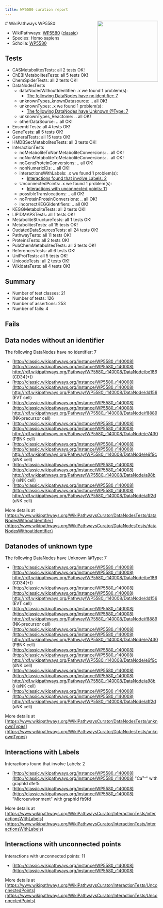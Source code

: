```yaml
---
title: WP5580 curation report
---
```


<img style="float: right; width: 200px" src="https://upload.wikimedia.org/wikipedia/commons/thumb/8/83/Wplogo_with_text_500.png/640px-Wplogo_with_text_500.png" />
# WikiPathways WP5580

* WikiPathways: [WP5580](https://wikipathways.org/pathways/WP5580) ([classic](https://classic.wikipathways.org/instance/WP5580))
* Species: Homo sapiens
* Scholia: [WP5580](https://scholia.toolforge.org/wikipathways/WP5580)
## Tests
* CASMetabolitesTests: all 2 tests OK!
* ChEBIMetabolitesTests: all 5 tests OK!
* ChemSpiderTests: all 2 tests OK!
* DataNodesTests
    * dataNodesWithoutIdentifier: .x we found 1 problem(s):
        * [The following DataNodes have no identifier: 7](#d2d32fa6)
    * unknownTypes_knownDatasource: .. all OK!
    * unknownTypes: .x we found 1 problem(s):
        * [The following DataNodes have Unknown @Type: 7](#839973e5)
    * unknownTypes_Reactome: .. all OK!
    * otherDataSource: .. all OK!
* EnsemblTests: all 4 tests OK!
* GeneTests: all 5 tests OK!
* GeneralTests: all 15 tests OK!
* HMDBSecMetabolitesTests: all 3 tests OK!
* InteractionTests
    * noMetaboliteToNonMetaboliteConversions: .. all OK!
    * noNonMetaboliteToMetaboliteConversions: .. all OK!
    * noGeneProteinConversions: .. all OK!
    * nonNumericIDs: .. all OK!
    * interactionsWithLabels: .x we found 1 problem(s):
        * [Interactions found that involve Labels: 2](#630d2679)
    * UnconnectedPoints: .x we found 1 problem(s):
        * [Interactions with unconnected points: 11](#7f1d4078)
    * possibleTranslocations: .. all OK!
    * noProteinProteinConversions: .. all OK!
    * incorrectKEGGIdentifiers: .. all OK!
* KEGGMetaboliteTests: all 2 tests OK!
* LIPIDMAPSTests: all 1 tests OK!
* MetaboliteStructureTests: all 1 tests OK!
* MetabolitesTests: all 15 tests OK!
* OudatedDataSourcesTests: all 24 tests OK!
* PathwayTests: all 11 tests OK!
* ProteinsTests: all 2 tests OK!
* PubChemMetabolitesTests: all 3 tests OK!
* ReferencesTests: all 6 tests OK!
* UniProtTests: all 5 tests OK!
* UnicodeTests: all 2 tests OK!
* WikidataTests: all 4 tests OK!


## Summary

* Number of test classes: 21
* Number of tests: 126
* Number of assertions: 253
* Number of fails: 4

## Fails

<a name="d2d32fa6" />

## Data nodes without an identifier

The following DataNodes have no identifier: 7

* [http://classic.wikipathways.org/instance/WP5580_r140008](http://classic.wikipathways.org/instance/WP5580_r140008) http://rdf.wikipathways.org/Pathway/WP5580_r140008/DataNode/be186 (CD34(+))
* [http://classic.wikipathways.org/instance/WP5580_r140008](http://classic.wikipathways.org/instance/WP5580_r140008) http://rdf.wikipathways.org/Pathway/WP5580_r140008/DataNode/dd156 (EVT cell)
* [http://classic.wikipathways.org/instance/WP5580_r140008](http://classic.wikipathways.org/instance/WP5580_r140008) http://rdf.wikipathways.org/Pathway/WP5580_r140008/DataNode/f8889 (NK-precursor cell)
* [http://classic.wikipathways.org/instance/WP5580_r140008](http://classic.wikipathways.org/instance/WP5580_r140008) http://rdf.wikipathways.org/Pathway/WP5580_r140008/DataNode/e7430 (PBNK cell)
* [http://classic.wikipathways.org/instance/WP5580_r140008](http://classic.wikipathways.org/instance/WP5580_r140008) http://rdf.wikipathways.org/Pathway/WP5580_r140008/DataNode/e6f9c (dNK cell)
* [http://classic.wikipathways.org/instance/WP5580_r140008](http://classic.wikipathways.org/instance/WP5580_r140008) http://rdf.wikipathways.org/Pathway/WP5580_r140008/DataNode/a98b8 (eNK cell)
* [http://classic.wikipathways.org/instance/WP5580_r140008](http://classic.wikipathways.org/instance/WP5580_r140008) http://rdf.wikipathways.org/Pathway/WP5580_r140008/DataNode/a1f2d (uNK cell)


More details at [https://www.wikipathways.org/WikiPathwaysCurator/DataNodesTests/dataNodesWithoutIdentifier](https://www.wikipathways.org/WikiPathwaysCurator/DataNodesTests/dataNodesWithoutIdentifier)

<a name="839973e5" />

## Datanodes of unknown type

The following DataNodes have Unknown @Type: 7

* [http://classic.wikipathways.org/instance/WP5580_r140008](http://classic.wikipathways.org/instance/WP5580_r140008) http://rdf.wikipathways.org/Pathway/WP5580_r140008/DataNode/be186 (CD34(+))
* [http://classic.wikipathways.org/instance/WP5580_r140008](http://classic.wikipathways.org/instance/WP5580_r140008) http://rdf.wikipathways.org/Pathway/WP5580_r140008/DataNode/dd156 (EVT cell)
* [http://classic.wikipathways.org/instance/WP5580_r140008](http://classic.wikipathways.org/instance/WP5580_r140008) http://rdf.wikipathways.org/Pathway/WP5580_r140008/DataNode/f8889 (NK-precursor cell)
* [http://classic.wikipathways.org/instance/WP5580_r140008](http://classic.wikipathways.org/instance/WP5580_r140008) http://rdf.wikipathways.org/Pathway/WP5580_r140008/DataNode/e7430 (PBNK cell)
* [http://classic.wikipathways.org/instance/WP5580_r140008](http://classic.wikipathways.org/instance/WP5580_r140008) http://rdf.wikipathways.org/Pathway/WP5580_r140008/DataNode/e6f9c (dNK cell)
* [http://classic.wikipathways.org/instance/WP5580_r140008](http://classic.wikipathways.org/instance/WP5580_r140008) http://rdf.wikipathways.org/Pathway/WP5580_r140008/DataNode/a98b8 (eNK cell)
* [http://classic.wikipathways.org/instance/WP5580_r140008](http://classic.wikipathways.org/instance/WP5580_r140008) http://rdf.wikipathways.org/Pathway/WP5580_r140008/DataNode/a1f2d (uNK cell)


More details at [https://www.wikipathways.org/WikiPathwaysCurator/DataNodesTests/unknownTypes](https://www.wikipathways.org/WikiPathwaysCurator/DataNodesTests/unknownTypes)

<a name="630d2679" />

## Interactions with Labels

Interactions found that involve Labels: 2

* [http://classic.wikipathways.org/instance/WP5580_r140008](http://classic.wikipathways.org/instance/WP5580_r140008) "Ca²⁺" with graphId dfef5
* [http://classic.wikipathways.org/instance/WP5580_r140008](http://classic.wikipathways.org/instance/WP5580_r140008) "Microenvironment" with graphId fb9fd


More details at [https://www.wikipathways.org/WikiPathwaysCurator/InteractionTests/interactionsWithLabels](https://www.wikipathways.org/WikiPathwaysCurator/InteractionTests/interactionsWithLabels)

<a name="7f1d4078" />

## Interactions with unconnected points

Interactions with unconnected points: 11

* [http://classic.wikipathways.org/instance/WP5580_r140008](http://classic.wikipathways.org/instance/WP5580_r140008)


More details at [https://www.wikipathways.org/WikiPathwaysCurator/InteractionTests/UnconnectedPoints](https://www.wikipathways.org/WikiPathwaysCurator/InteractionTests/UnconnectedPoints)

